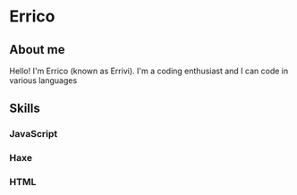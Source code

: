 # Errico

## About me

Hello! I'm Errico (known as Errivi). I'm a coding enthusiast and I can code in various languages

## Skills

### JavaScript
### Haxe
### HTML
